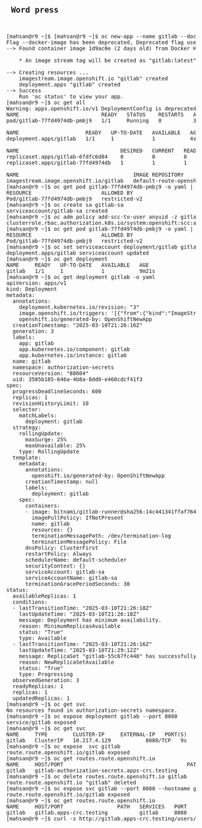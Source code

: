 <pre>
<h2> Word press </h2>

[mahsan@r9 ~]$ [mahsan@r9 ~]$ oc new-app --name gitlab --docker-image bitnami/gitlab-runner
Flag --docker-image has been deprecated, Deprecated flag use --image
--> Found container image 1d9ac0e (2 days old) from Docker Hub for "bitnami/gitlab-runner"

    * An image stream tag will be created as "gitlab:latest" that will track this image

--> Creating resources ...
    imagestream.image.openshift.io "gitlab" created
    deployment.apps "gitlab" created
--> Success
    Run 'oc status' to view your app.
[mahsan@r9 ~]$ oc get all
Warning: apps.openshift.io/v1 DeploymentConfig is deprecated in v4.14+, unavailable in v4.10000+
NAME                          READY   STATUS    RESTARTS   AGE
pod/gitlab-77fd4974db-pmbj9   1/1     Running   0          3s

NAME                     READY   UP-TO-DATE   AVAILABLE   AGE
deployment.apps/gitlab   1/1     1            1           4s

NAME                                DESIRED   CURRENT   READY   AGE
replicaset.apps/gitlab-6fdfc6d84    0         0         0       4s
replicaset.apps/gitlab-77fd4974db   1         1         1       3s

NAME                                    IMAGE REPOSITORY                                                                       TAGS     UPDATED
imagestream.image.openshift.io/gitlab   default-route-openshift-image-registry.apps-crc.testing/authorization-secrets/gitlab   latest   3 seconds ago
[mahsan@r9 ~]$ oc get pod gitlab-77fd4974db-pmbj9 -o yaml | oc adm policy scc-subject-review -f -
RESOURCE                      ALLOWED BY
Pod/gitlab-77fd4974db-pmbj9   restricted-v2
[mahsan@r9 ~]$ oc create sa gitlab-sa
serviceaccount/gitlab-sa created
[mahsan@r9 ~]$ oc adm policy add-scc-to-user anyuid -z gitlab-sa
clusterrole.rbac.authorization.k8s.io/system:openshift:scc:anyuid added: "gitlab-sa"
[mahsan@r9 ~]$ oc get pod gitlab-77fd4974db-pmbj9 -o yaml | oc adm policy scc-subject-review -f -
RESOURCE                      ALLOWED BY
Pod/gitlab-77fd4974db-pmbj9   restricted-v2
[mahsan@r9 ~]$ oc set serviceaccount deployment/gitlab gitlab-sa
deployment.apps/gitlab serviceaccount updated
[mahsan@r9 ~]$ oc get deployment
NAME     READY   UP-TO-DATE   AVAILABLE   AGE
gitlab   1/1     1            1           9m21s
[mahsan@r9 ~]$ oc get deployment gitlab -o yaml
apiVersion: apps/v1
kind: Deployment
metadata:
  annotations:
    deployment.kubernetes.io/revision: "3"
    image.openshift.io/triggers: '[{"from":{"kind":"ImageStreamTag","name":"gitlab:latest"},"fieldPath":"spec.template.spec.containers[?(@.name==\"gitlab\")].image"}]'
    openshift.io/generated-by: OpenShiftNewApp
  creationTimestamp: "2025-03-10T21:26:16Z"
  generation: 3
  labels:
    app: gitlab
    app.kubernetes.io/component: gitlab
    app.kubernetes.io/instance: gitlab
  name: gitlab
  namespace: authorization-secrets
  resourceVersion: "88604"
  uid: 3505b185-646a-4b8a-8dd0-e460cdcf41f3
spec:
  progressDeadlineSeconds: 600
  replicas: 1
  revisionHistoryLimit: 10
  selector:
    matchLabels:
      deployment: gitlab
  strategy:
    rollingUpdate:
      maxSurge: 25%
      maxUnavailable: 25%
    type: RollingUpdate
  template:
    metadata:
      annotations:
        openshift.io/generated-by: OpenShiftNewApp
      creationTimestamp: null
      labels:
        deployment: gitlab
    spec:
      containers:
      - image: bitnami/gitlab-runner@sha256:14c441341ffaf7641aeeb2cf858256a2d291ef39321b62bf54be2b9c4a96a416
        imagePullPolicy: IfNotPresent
        name: gitlab
        resources: {}
        terminationMessagePath: /dev/termination-log
        terminationMessagePolicy: File
      dnsPolicy: ClusterFirst
      restartPolicy: Always
      schedulerName: default-scheduler
      securityContext: {}
      serviceAccount: gitlab-sa
      serviceAccountName: gitlab-sa
      terminationGracePeriodSeconds: 30
status:
  availableReplicas: 1
  conditions:
  - lastTransitionTime: "2025-03-10T21:26:18Z"
    lastUpdateTime: "2025-03-10T21:26:18Z"
    message: Deployment has minimum availability.
    reason: MinimumReplicasAvailable
    status: "True"
    type: Available
  - lastTransitionTime: "2025-03-10T21:26:16Z"
    lastUpdateTime: "2025-03-10T21:29:12Z"
    message: ReplicaSet "gitlab-55c67fc448" has successfully progressed.
    reason: NewReplicaSetAvailable
    status: "True"
    type: Progressing
  observedGeneration: 3
  readyReplicas: 1
  replicas: 1
  updatedReplicas: 1
[mahsan@r9 ~]$ oc get svc
No resources found in authorization-secrets namespace.
[mahsan@r9 ~]$ oc expose deployment gitlab --port 8080
service/gitlab exposed
[mahsan@r9 ~]$ oc get svc
NAME     TYPE        CLUSTER-IP     EXTERNAL-IP   PORT(S)    AGE
gitlab   ClusterIP   10.217.4.129   <none>        8080/TCP   9s
[mahsan@r9 ~]$ oc expose  svc gitlab
route.route.openshift.io/gitlab exposed
[mahsan@r9 ~]$ oc get routes.route.openshift.io
NAME     HOST/PORT                                       PATH   SERVICES   PORT   TERMINATION   WILDCARD
gitlab   gitlab-authorization-secrets.apps-crc.testing          gitlab     8080                 None
[mahsan@r9 ~]$ oc delete routes.route.openshift.io gitlab
route.route.openshift.io "gitlab" deleted
[mahsan@r9 ~]$ oc expose svc gitlab --port 8080 --hostname gitlab.apps-crc.testing
route.route.openshift.io/gitlab exposed
[mahsan@r9 ~]$ oc get routes.route.openshift.io
NAME     HOST/PORT                 PATH   SERVICES   PORT   TERMINATION   WILDCARD
gitlab   gitlab.apps-crc.testing          gitlab     8080                 None
[mahsan@r9 ~]$ curl -s http://gitlab.apps-crc.testing/users/sign_in | grep '<title>'
[mahsan@r9 ~]$ curl -s http://gitlab.apps-crc.testing/users/sign_in

 <b>MYSQL 2 </b>


[mahsan@r9 ~]$ oc new-project auth-review
Now using project "auth-review" on server "https://api.crc.testing:6443".

You can add applications to this project with the 'new-app' command. For example, try:

    oc new-app rails-postgresql-example

to build a new example application in Ruby. Or use kubectl to deploy a simple Kubernetes application:

    kubectl create deployment hello-node --image=registry.k8s.io/e2e-test-images/agnhost:2.43 -- /agnhost serve-hostname

[mahsan@r9 ex280]$ oc create secret generic review-secret --from-literal=user=wpuser --from-literal=password=redha123 --from-literal=database=wordpress
secret/review-secret created
[mahsan@r9 ex280]$ oc get secrets
NAME                       TYPE                      DATA   AGE
builder-dockercfg-sc657    kubernetes.io/dockercfg   1      7m54s
default-dockercfg-jkvtm    kubernetes.io/dockercfg   1      7m54s
deployer-dockercfg-lrzbc   kubernetes.io/dockercfg   1      7m54s
review-secret              Opaque                    3      5s
[mahsan@r9 ex280]$

[mahsan@r9 ex280]$ oc new-app mysql --docker-image registry.access.redhat.com/rhscl/mysql-57-rhel7:5.7-47
Flag --docker-image has been deprecated, Deprecated flag use --image
--> Found container image 77d20f2 (5 years old) from registry.access.redhat.com for "registry.access.redhat.com/rhscl/mysql-57-rhel7:5.7-47"

    MySQL 5.7
    ---------
    MySQL is a multi-user, multi-threaded SQL database server. The container image provides a containerized packaging of the MySQL mysqld daemon and client application. The mysqld server daemon accepts connections from clients and provides access to content from MySQL databases on behalf of the clients.

    Tags: database, mysql, mysql57, rh-mysql57

    * An image stream tag will be created as "mysql-57-rhel7:5.7-47" that will track this image

--> Found image 9314411 (3 months old) in image stream "openshift/mysql" under tag "8.0-el8" for "mysql"

    MySQL 8.0
    ---------
    MySQL is a multi-user, multi-threaded SQL database server. The container image provides a containerized packaging of the MySQL mysqld daemon and client application. The mysqld server daemon accepts connections from clients and provides access to content from MySQL databases on behalf of the clients.

    Tags: database, mysql, mysql80, mysql-80


--> Creating resources ...
    imagestream.image.openshift.io "mysql-57-rhel7" created
    deployment.apps "mysql-57-rhel7" created
    deployment.apps "mysql" created
    service "mysql-57-rhel7" created
    service "mysql" created
--> Success
    Application is not exposed. You can expose services to the outside world by executing one or more of the commands below:
     'oc expose service/mysql-57-rhel7'
     'oc expose service/mysql'
    Run 'oc status' to view your app.
[mahsan@r9 ex280]$ oc get all
Warning: apps.openshift.io/v1 DeploymentConfig is deprecated in v4.14+, unavailable in v4.10000+
NAME                                 READY   STATUS              RESTARTS   AGE
pod/mysql-57-rhel7-f488c5f8d-dlt9f   0/1     ContainerCreating   0          6s
pod/mysql-74c9cbfc5c-w98nh           0/1     ContainerCreating   0          6s

NAME                     TYPE        CLUSTER-IP     EXTERNAL-IP   PORT(S)    AGE
service/mysql            ClusterIP   10.217.4.91    <none>        3306/TCP   7s
service/mysql-57-rhel7   ClusterIP   10.217.5.193   <none>        3306/TCP   7s

NAME                             READY   UP-TO-DATE   AVAILABLE   AGE
deployment.apps/mysql            0/1     1            0           7s
deployment.apps/mysql-57-rhel7   0/1     1            0           7s

NAME                                        DESIRED   CURRENT   READY   AGE
replicaset.apps/mysql-57-rhel7-7cd7f6d785   1         0         0       7s
replicaset.apps/mysql-57-rhel7-f488c5f8d    1         1         0       6s
replicaset.apps/mysql-698ffc9d7             1         0         0       7s
replicaset.apps/mysql-74c9cbfc5c            1         1         0       6s

NAME                                            IMAGE REPOSITORY                                                                     TAGS     UPDATED
imagestream.image.openshift.io/mysql-57-rhel7   default-route-openshift-image-registry.apps-crc.testing/auth-review/mysql-57-rhel7   5.7-47   6 seconds ago
[mahsan@r9 ex280]$

[mahsan@r9 ex280]$ oc logs pod/mysql-57-rhel7-f488c5f8d-dlt9fpod/mysql-57-rhel7-f488c5f8d-dlt9f
error: arguments in resource/name form may not have more than one slash
[mahsan@r9 ex280]$ oc logs pod/mysql-57-rhel7-f488c5f8d-dlt9f
Warning: Can't detect memory limit from cgroups
Warning: Can't detect number of CPU cores from cgroups
Warning: Can't detect memory limit from cgroups
Warning: Can't detect number of CPU cores from cgroups
=> sourcing 20-validate-variables.sh ...
You must either specify the following environment variables:
  MYSQL_USER (regex: '^[a-zA-Z0-9_]+$')
  MYSQL_PASSWORD (regex: '^[a-zA-Z0-9_~!@#$%^&*()-=<>,.?;:|]+$')
  MYSQL_DATABASE (regex: '^[a-zA-Z0-9_]+$')
Or the following environment variable:
  MYSQL_ROOT_PASSWORD (regex: '^[a-zA-Z0-9_~!@#$%^&*()-=<>,.?;:|]+$')
Or both.
Optional Settings:
  MYSQL_LOWER_CASE_TABLE_NAMES (default: 0)
  MYSQL_LOG_QUERIES_ENABLED (default: 0)
  MYSQL_MAX_CONNECTIONS (default: 151)
  MYSQL_FT_MIN_WORD_LEN (default: 4)
  MYSQL_FT_MAX_WORD_LEN (default: 20)
  MYSQL_AIO (default: 1)
  MYSQL_KEY_BUFFER_SIZE (default: 32M or 10% of available memory)
  MYSQL_MAX_ALLOWED_PACKET (default: 200M)
  MYSQL_TABLE_OPEN_CACHE (default: 400)
  MYSQL_SORT_BUFFER_SIZE (default: 256K)
  MYSQL_READ_BUFFER_SIZE (default: 8M or 5% of available memory)
  MYSQL_INNODB_BUFFER_POOL_SIZE (default: 32M or 50% of available memory)
  MYSQL_INNODB_LOG_FILE_SIZE (default: 8M or 15% of available memory)
  MYSQL_INNODB_LOG_BUFFER_SIZE (default: 8M or 15% of available memory)

For more information, see https://github.com/sclorg/mysql-container
[mahsan@r9 ex280]$ oc set env deployment mysql --from=secret/review-secret --prefix=MYSQL_
deployment.apps/mysql updated
[mahsan@r9 ex280]$ oc get pods -w
NAME                             READY   STATUS             RESTARTS        AGE
mysql-57-rhel7-f488c5f8d-dlt9f   0/1     Error              6 (2m59s ago)   7m11s
mysql-74c9cbfc5c-w98nh           0/1     CrashLoopBackOff   6 (28s ago)     7m11s
mysql-856fbc96bd-j4cgn           0/1     Pending            0               8s
mysql-57-rhel7-f488c5f8d-dlt9f   0/1     CrashLoopBackOff   6 (14s ago)     7m14s
mysql-856fbc96bd-j4cgn           0/1     Pending            0               22s
mysql-856fbc96bd-j4cgn           0/1     Pending            0               22s
mysql-856fbc96bd-j4cgn           0/1     ContainerCreating   0               22s
mysql-856fbc96bd-j4cgn           0/1     ContainerCreating   0               23s
mysql-856fbc96bd-j4cgn           1/1     Running             0               24s
mysql-74c9cbfc5c-w98nh           0/1     Terminating         6 (44s ago)     7m27s
mysql-74c9cbfc5c-w98nh           0/1     Terminating         6               7m27s
mysql-74c9cbfc5c-w98nh           0/1     Terminating         6               7m27s
mysql-74c9cbfc5c-w98nh           0/1     Terminating         6               7m28s
mysql-74c9cbfc5c-w98nh           0/1     Terminating         6               7m28s
[mahsan@r9 ex280]$ oc get pods
NAME                             READY   STATUS             RESTARTS      AGE
mysql-57-rhel7-f488c5f8d-dlt9f   0/1     CrashLoopBackOff   6 (76s ago)   8m16s
mysql-856fbc96bd-j4cgn           1/1     Running            0             73s
[mahsan@r9 ex280]$




</pre>

